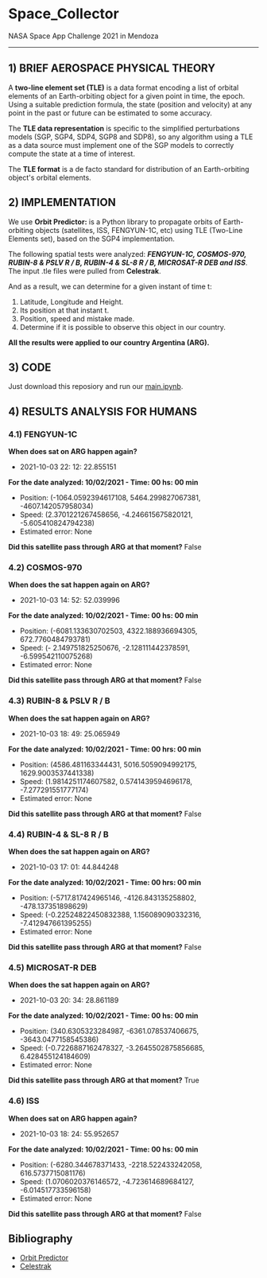 # Space_Collector
NASA Space App Challenge 2021 in Mendoza
<hr>

## 1) BRIEF AEROSPACE PHYSICAL THEORY
A **two-line element set (TLE)** is a data format encoding a list of orbital elements of an Earth-orbiting object for a given point in time, the epoch. 
Using a suitable prediction formula, the state (position and velocity) at any point in the past or future can be estimated to some accuracy.

The **TLE data representation** is specific to the simplified perturbations models (SGP, SGP4, SDP4, SGP8 and SDP8), so any algorithm using a TLE as a data source must implement one of the SGP models to correctly compute the state at a time of interest.

The **TLE format** is a de facto standard for distribution of an Earth-orbiting object's orbital elements.

## 2) IMPLEMENTATION

We use **Orbit Predictor:** is a Python library to propagate orbits of Earth-orbiting objects (satellites, ISS, FENGYUN-1C, etc) using TLE (Two-Line Elements set), based on the SGP4 implementation.

The following spatial tests were analyzed: **_FENGYUN-1C, COSMOS-970, RUBIN-8 & PSLV R / B, RUBIN-4 & SL-8 R / B, MICROSAT-R DEB and ISS_**. The input .tle files were pulled from **Celestrak**. 

And as a result, we can determine for a given instant of time t:
1) Latitude, Longitude and Height.
2) Its position at that instant t.
3) Position, speed and mistake made.
4) Determine if it is possible to observe this object in our country.

**All the results were applied to our country Argentina (ARG).**

## 3) CODE

Just download this reposiory and run our [main.ipynb](https://github.com/cabustillo13/Garbage_Collector/blob/main/main.ipynb).

## 4) RESULTS ANALYSIS FOR HUMANS

### 4.1) FENGYUN-1C
**When does sat on ARG happen again?**
- 2021-10-03 22: 12: 22.855151

**For the date analyzed: 10/02/2021 - Time: 00 hs: 00 min**
- Position: (-1064.0592394617108, 5464.299827067381, -4607.142057958034)
- Speed: (2.3701221267458656, -4.246615675820121, -5.605410824794238)
- Estimated error: None

**Did this satellite pass through ARG at that moment?**
False


### 4.2) COSMOS-970
**When does the sat happen again on ARG?**
- 2021-10-03 14: 52: 52.039996

**For the date analyzed: 10/02/2021 - Time: 00 hs: 00 min**
- Position: (-6081.133630702503, 4322.188936694305, 672.7760484793781)
- Speed: (- 2.149751825250676, -2.128111442378591, -6.599542110075268)
- Estimated error: None

**Did this satellite pass through ARG at that moment?**
False

### 4.3) RUBIN-8 & PSLV R / B
**When does the sat happen again on ARG?**
- 2021-10-03 18: 49: 25.065949

**For the date analyzed: 10/02/2021 - Time: 00 hrs: 00 min**
- Position: (4586.481163344431, 5016.5059094992175, 1629.9003537441338)
- Speed: (1.9814251174607582, 0.5741439594696178, -7.277291551777174)
- Estimated error: None

**Did this satellite pass through ARG at that moment?**
False

### 4.4) RUBIN-4 & SL-8 R / B
**When does the sat happen again on ARG?**
- 2021-10-03 17: 01: 44.844248

**For the date analyzed: 10/02/2021 - Time: 00 hrs: 00 min**
- Position: (-5717.817424965146, -4126.843135258802, -478.137351898629)
- Speed: (-0.22524822450832388, 1.156089090332316, -7.412947661395255)
- Estimated error: None

**Did this satellite pass through ARG at that moment?**
False

### 4.5) MICROSAT-R DEB
**When does the sat happen again on ARG?**
- 2021-10-03 20: 34: 28.861189

**For the date analyzed: 10/02/2021 - Time: 00 hs: 00 min**
- Position: (340.6305323284987, -6361.078537406675, -3643.0477158545386)
- Speed: (-0.7226887162478327, -3.2645502875856685, 6.428455124184609)
- Estimated error: None

**Did this satellite pass through ARG at that moment?**
True

### 4.6) ISS
**When does sat on ARG happen again?**
- 2021-10-03 18: 24: 55.952657

**For the date analyzed: 10/02/2021 - Time: 00 hs: 00 min**
- Position: (-6280.344678371433, -2218.522433242058, 616.5737715081176)
- Speed: (1.0706020376146572, -4.723614689684127, -6.014517733596158)
- Estimated error: None

**Did this satellite pass through ARG at that moment?**
False

## Bibliography


*   [Orbit Predictor](https://github.com/satellogic/orbit-predictor)
*   [Celestrak](https://celestrak.com/) 
